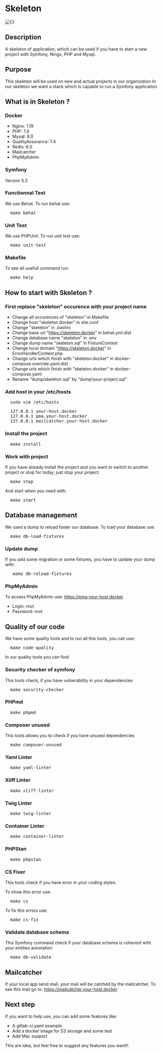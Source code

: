 # Skeleton
![CI](https://github.com/tegbessou/skeleton/workflows/CI/badge.svg)
## Description
A skeleton of application, which can be used if you have to start a new project with Symfony, Ningx, PHP and Mysql.

## Purpose
This skeleton will be used on new and actual projects in our organization
In our skeleton we want a stack which is capable to run a Symfony application

## What is in Skeleton ?
### Docker
- Nginx: 1.19
- PHP: 7.4
- Mysql: 8.0
- QualityAssurance: 7.4
- Redis: 6.0
- Mailcatcher
- PhpMyAdmin

### Symfony
Version 5.3

### Functionnal Test
We use Behat. To run behat use:
<pre>
  make behat
</pre>

### Unit Test
We use PHPUnit. To run unit test use:
<pre>
  make unit-test
</pre>

### Makefile
To see all usefull command run:
<pre>
  make help
</pre>

## How to start with Skeleton ?
### First replace "skeleton" occurence with your project name
- Change all occurences of "skeleton" in Makefile
- Change host "skeleton.docker" in site.conf
- Change "skeleton" in .bashrc
- Change base url "https://skeleton.docker" in behat.yml.dist
- Change database name "skeleton" in .env
- Change dump name "skeleton.sql" in FixtureContext
- Change local domain "https://skeleton.docker" in ErrorHandlerContext.php
- Change urls which finish with "skeleton.docker" in docker-compose.override.yaml.dist
- Change urls which finish with "skeleton.docker" in docker-compose.yaml
- Rename "dump/skeleton.sql" by "dump/your-project.sql"

### Add host in your /etc/hosts
<pre>
  sudo vim /etc/hosts
</pre>

<pre>
  127.0.0.1 your-host.docker
  127.0.0.1 pma.your-host.docker
  127.0.0.1 mailcatcher.your-host.docker
</pre>

### Install the project
<pre>
  make install
</pre>

### Work with project
If you have already install the project and you want to switch to another project or stop for today,
just stop your project:
<pre>
  make stop
</pre>
And start when you need with:
<pre>
  make start
</pre>
## Database management
We used a dump to reload faster our database. To load your database use:
<pre>
  make db-load-fixtures
</pre>
### Update dump
If you add some migration or some fixtures, you have to update your dump with:
<pre>
   make db-reload-fixtures
</pre>
### PhpMyAdmin
To access PhpMyAdmin use: https://pma.your-host.docker

- Login: root
- Password: root

## Quality of our code
We have some quality tools and to run all this tools, you can use:
<pre>
  make code-quality
</pre>
In our quality tools you can find:
### Security checker of symfony
This tools check, if you have vulnerability in your dependencies
<pre>
  make security-checker
</pre>
### PHPmd
<pre>
  make phpmd
</pre>
### Composer unused
This tools allows you to check if you have unused dependencies
<pre>
  make composer-unused
</pre>
### Yaml Linter
<pre>
  make yaml-linter
</pre>
### Xliff Linter
<pre>
  make xliff-linter
</pre>
### Twig Linter
<pre>
  make twig-linter
</pre>
### Container Linter
<pre>
  make container-linter
</pre>
### PHPStan
<pre>
  make phpstan
</pre>
### CS Fixer
This tools check if you have error in your coding styles.

To show this error use:
<pre>
  make cs
</pre>

To fix this errors use:
<pre>
  make cs-fix
</pre>
### Validate database schema
This Symfony command check if your database schema is coherent with your entities annotation
<pre>
  make db-validate
</pre>

## Mailcatcher
If your local app send mail, your mail will be catched by the mailcatcher.
To see this mail go to: https://mailcatcher.your-host.docker

## Next step
If you want to help use, you can add some features like:
- A gitlab-ci.yaml example
- Add a docker image for S3 storage and some test
- Add Mac support

This are idea, but feel free to suggest any features you want!!

